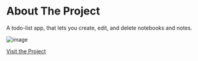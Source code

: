 # About The Project

A todo-list app, that lets you create, edit, and delete notebooks and notes.

![image](https://github.com/user-attachments/assets/f2224534-99ff-468c-a724-7b894d53d1a9)

[Visit the Project](https://queuephil.github.io/todo-lists/)

